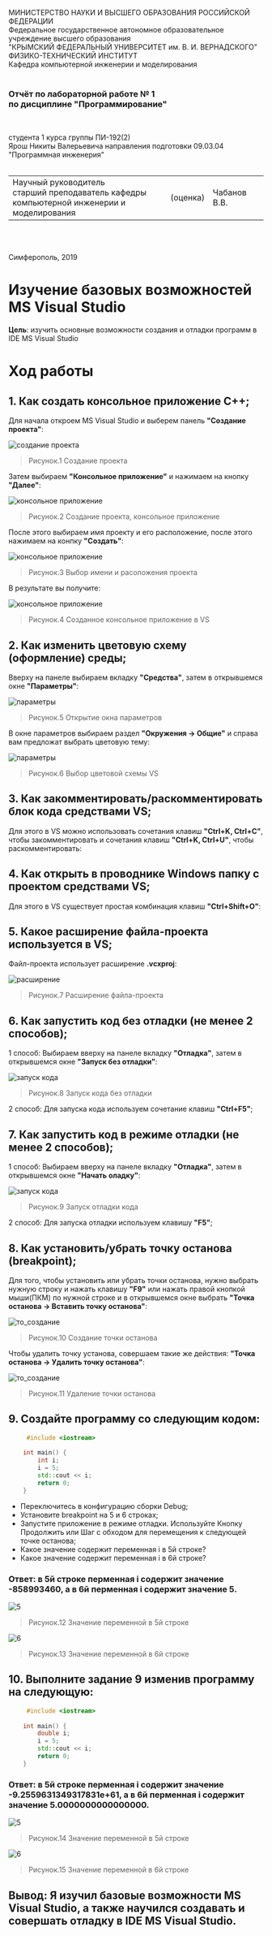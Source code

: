 МИНИСТЕРСТВО НАУКИ  И ВЫСШЕГО ОБРАЗОВАНИЯ РОССИЙСКОЙ ФЕДЕРАЦИИ  
Федеральное государственное автономное образовательное учреждение высшего образования  
"КРЫМСКИЙ ФЕДЕРАЛЬНЫЙ УНИВЕРСИТЕТ им. В. И. ВЕРНАДСКОГО"  
ФИЗИКО-ТЕХНИЧЕСКИЙ ИНСТИТУТ  
Кафедра компьютерной инженерии и моделирования
<br/><br/>

### Отчёт по лабораторной работе № 1<br/> по дисциплине "Программирование"
<br/>

студента 1 курса группы ПИ-192(2)  
Ярош Никиты Валерьевича 
направления подготовки 09.03.04 "Программная инженерия"  
<br/>

<table>
<tr><td>Научный руководитель<br/> старший преподаватель кафедры<br/> компьютерной инженерии и моделирования</td>
<td>(оценка)</td>
<td>Чабанов В.В.</td>
</tr>
</table>
<br/><br/>

Симферополь, 2019






# Изучение базовых возможностей MS Visual Studio

**Цель**: изучить основные возможности создания и отладки программ в IDE MS Visual Studio

# Ход работы

## 1. Как создать консольное приложение C++;

Для начала откроем MS Visual Studio и выберем панель **"Создание проекта"**:

![создание проекта](https://github.com/THRUWOL/Laboratory/blob/master/%D0%98%D0%B7%D0%BE%D0%B1%D1%80%D0%B0%D0%B6%D0%B5%D0%BD%D0%B8%D1%8F/1.1.png)

>Рисунок.1 Создание проекта

Затем выбираем **"Консольное приложение"** и нажимаем на кнопку **"Далее"**:

![консольное приложение](https://github.com/THRUWOL/Laboratory/blob/master/%D0%98%D0%B7%D0%BE%D0%B1%D1%80%D0%B0%D0%B6%D0%B5%D0%BD%D0%B8%D1%8F/1.2.png)

>Рисунок.2 Создание проекта, консольное приложение

После этого выбираем имя проекту и его расположение, после этого нажимаем на конпку **"Создать"**:

![консольное приложение](https://github.com/THRUWOL/Laboratory/blob/master/%D0%98%D0%B7%D0%BE%D0%B1%D1%80%D0%B0%D0%B6%D0%B5%D0%BD%D0%B8%D1%8F/1.3.png)

>Рисунок.3 Выбор имени и расоложения проекта

В результате вы получите: 

![консольное приложение](https://github.com/THRUWOL/Laboratory/blob/master/%D0%98%D0%B7%D0%BE%D0%B1%D1%80%D0%B0%D0%B6%D0%B5%D0%BD%D0%B8%D1%8F/1.4.png)

>Рисунок.4 Созданное консольное приложение в VS

## 2. Как изменить цветовую схему (оформление) среды;

Вверху на панеле выбираем вкладку **"Средства"**, затем в открывшемся окне **"Параметры"**:

![параметры](https://github.com/THRUWOL/Laboratory/blob/master/%D0%98%D0%B7%D0%BE%D0%B1%D1%80%D0%B0%D0%B6%D0%B5%D0%BD%D0%B8%D1%8F/1.5.png)

>Рисунок.5 Открытие окна параметров

В окне параметров выбираем раздел **"Окружения -> Общие"** и справа вам предложат выбрать цветовую тему:

![параметры](https://github.com/THRUWOL/Laboratory/blob/master/%D0%98%D0%B7%D0%BE%D0%B1%D1%80%D0%B0%D0%B6%D0%B5%D0%BD%D0%B8%D1%8F/1.6.png)

>Рисунок.6 Выбор цветовой схемы VS

## 3. Как закомментировать/раскомментировать блок кода средствами VS;

Для этого в VS можно использовать сочетания клавиш **"Ctrl+K, Ctrl+C"**, чтобы закомментировать и сочетания клавиш **"Ctrl+K, Ctrl+U"**, чтобы раскомментировать:

## 4. Как открыть в проводнике Windows папку с проектом средствами VS;

Для этого в VS существует простая комбинация клавиш **"Ctrl+Shift+O"**:

## 5. Какое расширение файла-проекта используется в VS;

Файл-проекта использует расширение **.vcxproj**:

![расширение](https://github.com/THRUWOL/Laboratory/blob/master/%D0%98%D0%B7%D0%BE%D0%B1%D1%80%D0%B0%D0%B6%D0%B5%D0%BD%D0%B8%D1%8F/1.7.png)

>Рисунок.7 Расширение файла-проекта

## 6. Как запустить код без отладки (не менее 2 способов);

1 способ: Выбираем вверху на панеле вкладку **"Отладка"**, затем в открывшемся окне **"Запуск без отладки"**:
		
![запуск кода](https://github.com/THRUWOL/Laboratory/blob/master/%D0%98%D0%B7%D0%BE%D0%B1%D1%80%D0%B0%D0%B6%D0%B5%D0%BD%D0%B8%D1%8F/1.8.png)

>Рисунок.8 Запуск кода без отладки

2 способ: Для запуска кода используем сочетание клавиш **"Ctrl+F5"**;

## 7. Как запустить код в режиме отладки (не менее 2 способов);

1 способ: Выбираем вверху на панеле вкладку **"Отладка"**, затем в открывшемся окне **"Начать оладку"**:

![запуск кода](https://github.com/THRUWOL/Laboratory/blob/master/%D0%98%D0%B7%D0%BE%D0%B1%D1%80%D0%B0%D0%B6%D0%B5%D0%BD%D0%B8%D1%8F/1.9.png)

>Рисунок.9 Запуск отладки кода

2 способ: Для запуска отладки используем клавишу **"F5"**;

## 8. Как установить/убрать точку останова (breakpoint);

Для того, чтобы установить или убрать точки останова, нужно выбрать нужную строку и нажать клавишу **"F9"** или нажать правой кнопкой мыши(ПКМ) по нужной строке и в открывшемся окне выбрать **"Точка останова -> Вставить точку останова"**:

![то_создание](https://github.com/THRUWOL/Laboratory/blob/master/%D0%98%D0%B7%D0%BE%D0%B1%D1%80%D0%B0%D0%B6%D0%B5%D0%BD%D0%B8%D1%8F/1.10.png)

>Рисунок.10 Создание точки останова

Чтобы удалить точку установа, совершаем такие же действия: **"Точка останова -> Удалить точку останова"**:

![то_создание](https://github.com/THRUWOL/Laboratory/blob/master/%D0%98%D0%B7%D0%BE%D0%B1%D1%80%D0%B0%D0%B6%D0%B5%D0%BD%D0%B8%D1%8F/1.11.png)

>Рисунок.11 Удаление точки останова

## 9. Создайте программу со следующим кодом:
```c++
     #include <iostream>
	 
 	int main() {
    	int i;
    	i = 5;
    	std::cout << i;
    	return 0;
	}
```
 - Переключитесь в конфигурацию сборки Debug;
 - Установите breakpoint на 5 и 6 строках;
 - Запустите приложение в режиме отладки. Используйте Кнопку Продолжить или Шаг с обходом для перемещения к следующей точке останова;
 - Какое значение содержит переменная i в 5й строке?
 - Какое значение содержит переменная i в 6й строке?
 
### Ответ: в 5й строке перменная i содержит значение **-858993460**, а в 6й перменная i содержит значение **5**.

![5](https://github.com/THRUWOL/Laboratory/blob/master/%D0%98%D0%B7%D0%BE%D0%B1%D1%80%D0%B0%D0%B6%D0%B5%D0%BD%D0%B8%D1%8F/1.12.png)

>Рисунок.12 Значение переменной в 5й строке

![6](https://github.com/THRUWOL/Laboratory/blob/master/%D0%98%D0%B7%D0%BE%D0%B1%D1%80%D0%B0%D0%B6%D0%B5%D0%BD%D0%B8%D1%8F/1.13.png)

>Рисунок.13 Значение переменной в 6й строке

## 10. Выполните задание 9 изменив программу на следующую:
```c++
	 #include <iostream>
	 
 	int main() {
    	double i;
    	i = 5;
    	std::cout << i;
    	return 0;
	}
```
### Ответ: в 5й строке перменная i содержит значение **-9.2559631349317831e+61**, а в 6й перменная i содержит значение **5.0000000000000000**.

![5](https://github.com/THRUWOL/Laboratory/blob/master/%D0%98%D0%B7%D0%BE%D0%B1%D1%80%D0%B0%D0%B6%D0%B5%D0%BD%D0%B8%D1%8F/1.14.png)

>Рисунок.14 Значение переменной в 5й строке

![6](https://github.com/THRUWOL/Laboratory/blob/master/%D0%98%D0%B7%D0%BE%D0%B1%D1%80%D0%B0%D0%B6%D0%B5%D0%BD%D0%B8%D1%8F/1.15.png)

>Рисунок.15 Значение переменной в 6й строке

## Вывод: Я изучил базовые возможности MS Visual Studio, а также научился создавать и совершать отладку в IDE MS Visual Studio.